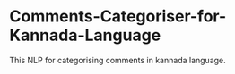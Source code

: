 # Comments-Categoriser-for-Kannada-Language

This NLP for categorising comments in kannada language.
